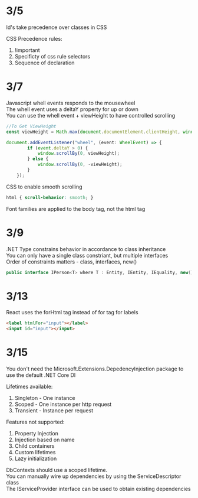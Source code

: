 # 3/5
Id's take precedence over classes in CSS  

CSS Precedence rules:
1. !important
2. Specificty of css rule selectors
3. Sequence of declaration

# 3/7
Javascript whell events responds to the mousewheel  
The whell event uses a deltaY property for up or down  
You can use the whell event + viewHeight to have controlled scrolling  

```typescript
//To Get ViewHeight
const viewHeight = Math.max(document.documentElement.clientHeight, window.innerHeight || 0);

document.addEventListener("wheel", (event: WheelEvent) => {
        if (event.deltaY > 0) {
            window.scrollBy(0, viewHeight);
        } else {
            window.scrollBy(0, -viewHeight);
        }
    });
```

CSS to enable smooth scrolling
```css
html { scroll-behavior: smooth; } 
```  

Font families are applied to the body tag, not the html tag  

# 3/9

.NET Type constrains behavior in accordance to class inheritance  
You can only have a single class constriant, but multiple interfaces  
Order of constraints matters - class, interfaces, new()  

```csharp
public interface IPerson<T> where T : Entity, IEntity, IEquality, new()
```
# 3/13

React uses the forHtml tag instead of for tag for labels  

```html
<label htmlFor="input"></label>
<input id="input"></input>
```  

# 3/15

You don't need the Microsoft.Extensions.DepedencyInjection package to use the default .NET Core DI   

Lifetimes available:
1. Singleton - One instance  
2. Scoped - One instance per http request  
3. Transient - Instance per request  

Features not supported:  
1. Property Injection  
2. Injection based on name  
3. Child containers  
4. Custom lifetimes  
5. Lazy initialization  

DbContexts should use a scoped lifetime.  
You can manually wire up dependencies by using the ServiceDescriptor class  
The IServiceProvider interface can be used to obtain existing dependencies  
